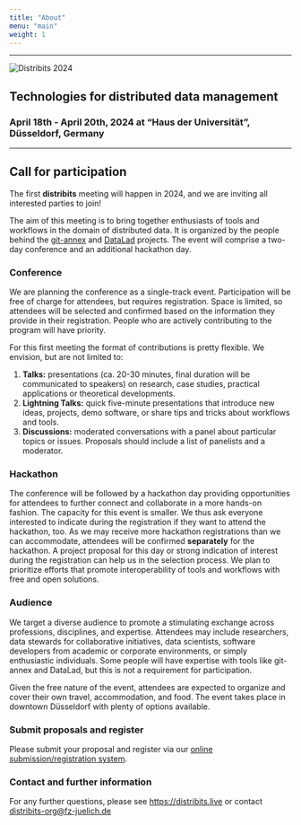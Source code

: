 ```yaml
---
title: "About"
menu: "main"
weight: 1
---
```


---

![Distribits 2024](/pics/distribits_logo_a.svg)
## Technologies for distributed data management

### April 18th - April 20th, 2024 at “Haus der Universität”, Düsseldorf, Germany

---

## Call for participation

The first **distribits** meeting will happen in 2024, and we are inviting all interested parties to join!

The aim of this meeting is to bring together enthusiasts of tools and workflows in the domain of distributed data.
It is organized by the people behind the [git-annex](https://git-annex.branchable.com) and [DataLad](https://www.datalad.org) projects.
The event will comprise a two-day conference and an additional hackathon day.


### Conference

We are planning the conference as a single-track event.
Participation will be free of charge for attendees, but requires registration.
Space is limited, so attendees will be selected and confirmed based on the information they provide in their registration.
People who are actively contributing to the program will have priority.

For this first meeting the format of contributions is pretty flexible. We envision, but are not limited to:

1. **Talks:** presentations (ca. 20-30 minutes, final duration will be communicated to speakers) on research, case studies, practical applications or theoretical developments.
2. **Lightning Talks:** quick five-minute presentations that introduce new ideas, projects, demo software, or share tips and tricks about workflows and tools.
3. **Discussions:** moderated conversations with a panel about particular topics or issues. Proposals should include a list of panelists and a moderator.


### Hackathon

The conference will be followed by a hackathon day providing opportunities for attendees to further connect and collaborate in a more hands-on fashion.
The capacity for this event is smaller. We thus ask everyone interested to indicate during the registration if they want to attend the hackathon, too. As we may receive more hackathon registrations than we can accommodate, attendees will be confirmed **separately** for the hackathon. A project proposal for this day or strong indication of interest during the registration can help us in the selection process.
We plan to prioritize efforts that promote interoperability of tools and workflows with free and open solutions.


### Audience

We target a diverse audience to promote a stimulating exchange across professions, disciplines, and expertise.
Attendees may include researchers, data stewards for collaborative initiatives, data scientists, software developers from academic or corporate environments, or simply enthusiastic individuals.
Some people will have expertise with tools like git-annex and DataLad, but this is not a requirement for participation.

Given the free nature of the event, attendees are expected to organize and cover their own travel, accommodation, and food.
The event takes place in downtown Düsseldorf with plenty of options available.


### Submit proposals and register

Please submit your proposal and register via our [online submission/registration system](/registration).


### Contact and further information

For any further questions, please see https://distribits.live or contact distribits-org@fz-juelich.de